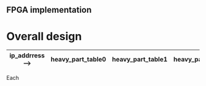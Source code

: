 ## FPGA implementation

# Overall design
 				
|ip_addrress -->| heavy_part_table0 | heavy_part_table1 | heavy_part_table2| heavy_part_table3 | light_part_table |
| - | :-: | :-: | :-: | :-: | -: |
				
Each 				
